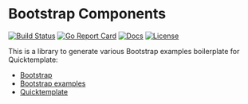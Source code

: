 # Bootstrap Components

[![Build Status][build-status-svg]][build-status-link]
[![Go Report Card][goreport-svg]][goreport-link]
[![Docs][docs-godoc-svg]][docs-godoc-link]
[![License][license-svg]][license-link]

This is a library to generate various Bootstrap examples boilerplate for Quicktemplate:

* [Bootstrap](https://getbootstrap.com)
* [Bootstrap examples](https://getbootstrap.com/docs/4.3/examples/)
* [Quicktemplate](https://github.com/valyala/quicktemplate)

 [build-status-svg]: https://api.travis-ci.org/grokify/go-bootstrap-components.svg?branch=master
 [build-status-link]: https://travis-ci.org/grokify/go-bootstrap-components
 [goreport-svg]: https://goreportcard.com/badge/github.com/grokify/go-bootstrap-components
 [goreport-link]: https://goreportcard.com/report/github.com/grokify/go-bootstrap-components
 [docs-godoc-svg]: https://img.shields.io/badge/docs-godoc-blue.svg
 [docs-godoc-link]: https://godoc.org/github.com/grokify/go-bootstrap-components
 [license-svg]: https://img.shields.io/badge/license-MIT-blue.svg
 [license-link]: https://github.com/grokify/go-bootstrap-components/blob/master/LICENSE
